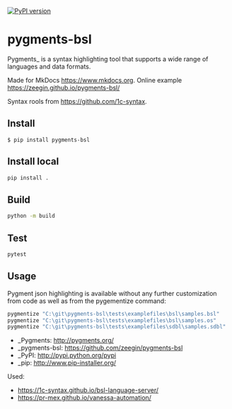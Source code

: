 [![PyPI version](https://badge.fury.io/py/pygments-bsl.svg)](https://badge.fury.io/py/pygments-bsl)

pygments-bsl
=============

Pygments_ is a syntax highlighting tool that supports a wide range of
languages and data formats.

Made for MkDocs https://www.mkdocs.org.
Online example https://zeegin.github.io/pygments-bsl/

Syntax rools from https://github.com/1c-syntax.

Install
--------

```
$ pip install pygments-bsl
```

Install local
--------
```bash
pip install .
```

Build
------

```bash
python -m build
```

Test
------

```bash
pytest

```

Usage
-------

Pygment json highlighting is available without any further customization from code as well
as from the pygementize command:

```bash
pygmentize "C:\git\pygments-bsl\tests\examplefiles\bsl\samples.bsl"
pygmentize "C:\git\pygments-bsl\tests\examplefiles\bsl\samples.os"
pygmentize "C:\git\pygments-bsl\tests\examplefiles\sdbl\samples.sdbl"
```

- _Pygments: http://pygments.org/
- _pygments-bsl: https://github.com/zeegin/pygments-bsl
- _PyPI: http://pypi.python.org/pypi
- _pip: http://www.pip-installer.org/

Used:
- https://1c-syntax.github.io/bsl-language-server/
- https://pr-mex.github.io/vanessa-automation/
